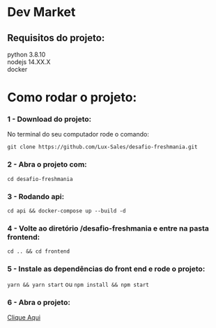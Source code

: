 # Dev Market

## Requisitos do projeto:
python 3.8.10 <br/>
nodejs  14.XX.X <br/>
docker

# Como rodar o projeto:

### 1 - Download do projeto:

No terminal do seu computador rode o comando:

`git clone https://github.com/Lux-Sales/desafio-freshmania.git`

### 2 - Abra o projeto com:

`cd desafio-freshmania`

### 3 - Rodando api:

`cd api && docker-compose up --build -d`

### 4 - Volte ao diretório /desafio-freshmania e entre na pasta frontend:

`cd .. && cd frontend`

### 5 - Instale as dependências do front end e rode o projeto:

`yarn && yarn start`
ou
`npm install && npm start`

### 6 - Abra o projeto:

[Clique Aqui](http://localhost:3000)

